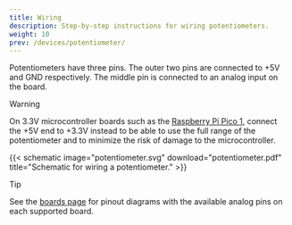 ```yaml
---
title: Wiring
description: Step-by-step instructions for wiring potentiometers.
weight: 10
prev: /devices/potentiometer/
---
```


Potentiometers have three pins. The outer two pins are connected to +5V and GND respectively. The middle pin is connected to an analog input on the board.

> [!WARNING]
> On 3.3V microcontroller boards such as the [Raspberry Pi Pico 1](/boards/recommended/raspberry-pi-pico/), connect the +5V end to +3.3V instead to be able to use the full range of the potentiometer and to minimize the risk of damage to the microcontroller.

{{< schematic image="potentiometer.svg" download="potentiometer.pdf" title="Schematic for wiring a potentiometer." >}}

> [!TIP]
> See the [boards page](/boards/) for pinout diagrams with the available analog pins on each supported board.
